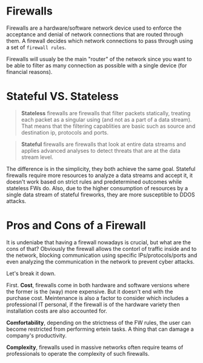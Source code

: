 # Firewalls

Firewalls are a hardware/software network device used to enforce the acceptance and denial of network connections that are routed through them. A firewall decides which network connections to pass through using a set of `firewall rules`.

Firewalls will usualy be the main "router" of the network since you want to be able to filter as many connection as possible with a single device (for financial reasons).

# Stateful VS. Stateless

> **Stateless** firewalls are firewalls that filter packets statically, treating each packet as a singular using (and not as a part of a data stream). That means that the filtering capablities are basic such as source and destination ip, protocols and ports. 

> **Stateful** firewalls are firewalls that look at entire data streams and applies advanced analyses to detect threats that are at the data stream level.

The difference is in the simplicity, they both achieve the same goal. Stateful firewalls require more resources to analyze a data streams and accept it, it doesn't work based on strict rules and predetermined outcomes while stateless FWs do. Also, due to the higher consumption of resources by a single data stream of stateful fireworks, they are more susceptible to DDOS attacks.

# Pros and Cons of a Firewall

It is undeniabe that having a firewall nowadays is crucial, but what are the cons of that? Obviously the firewall allows the contorl of traffic inside and to the network, blocking communication using specific IPs/protocols/ports and even analyzing the communication in the network to prevent cyber attacks.

Let's break it down.

First. **Cost**, firewalls come in both hardware and software versions where the former is the (way) more expensive. But it doesn't end with the purchase cost. Meintenance is also a factor to consider which includes a professional IT personal, if the firewall is of the hardware variety then installation costs are also accounted for.

**Comfortability**, depending on the strictness of the FW rules, the user can become restricted from performing ertein tasks. A thing that can damage a company's productivity.

**Complexity**, firewalls used in massive networks often require teams of professionals to operate the complexity of such firewalls.